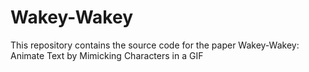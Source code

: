 # Wakey-Wakey
This repository contains the source code for the paper Wakey-Wakey: Animate Text by Mimicking Characters in a GIF
